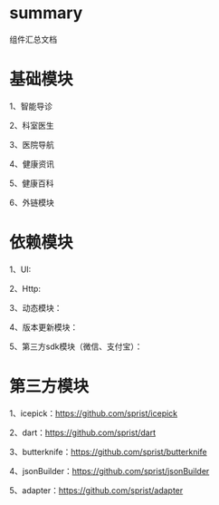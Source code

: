 # summary
组件汇总文档

# 基础模块

1、智能导诊

2、科室医生

3、医院导航

4、健康资讯

5、健康百科

6、外链模块


# 依赖模块

1、UI:

2、Http:

3、动态模块：

4、版本更新模块：

5、第三方sdk模块（微信、支付宝）：

# 第三方模块

1、icepick：https://github.com/sprist/icepick

2、dart：https://github.com/sprist/dart

3、butterknife：https://github.com/sprist/butterknife

4、jsonBuilder：https://github.com/sprist/jsonBuilder

5、adapter：https://github.com/sprist/adapter

